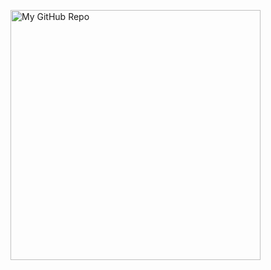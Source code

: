 <a href="https://github.com/MitkoVtori/worldcup-countdown"> <img width="400px" alt="My GitHub Repo" src="https://github-readme-stats.vercel.app/api/pin/?username=MitkoVtori&theme=radical&repo=worldcup-countdown" /> </a>
